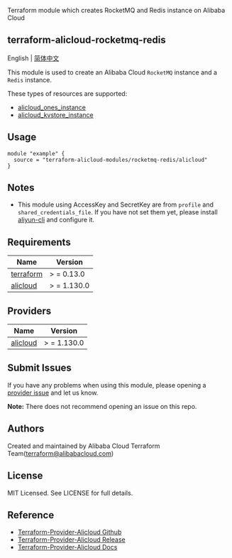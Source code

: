 Terraform module which creates RocketMQ and Redis instance on Alibaba Cloud

terraform-alicloud-rocketmq-redis
---

English | [简体中文](README-CN.md)

This module is used to create an Alibaba Cloud `RocketMQ` instance and a `Redis` instance.

These types of resources are supported:

* [alicloud_ones_instance](https://registry.terraform.io/providers/aliyun/alicloud/latest/docs/resources/ons_instance)
* [alicloud_kvstore_instance](https://registry.terraform.io/providers/aliyun/alicloud/latest/docs/resources/kvstore_instance)

## Usage

```hcl
module "example" {
  source = "terraform-alicloud-modules/rocketmq-redis/alicloud"
}
```

## Notes

* This module using AccessKey and SecretKey are from `profile` and `shared_credentials_file`. If you have not set them
  yet, please install [aliyun-cli](https://github.com/aliyun/aliyun-cli#installation) and configure it.

## Requirements

| Name | Version |
|------|---------|
| <a name="requirement_terraform"></a> [terraform](#requirement\_terraform) | > = 0.13.0 |
| <a name="requirement_alicloud"></a> [alicloud](#requirement\_alicloud) | > = 1.130.0 |

## Providers

| Name | Version |
|------|---------|
| <a name="provider_alicloud"></a> [alicloud](#provider\_alicloud) | > = 1.130.0 |

## Submit Issues

If you have any problems when using this module, please opening
a [provider issue](https://github.com/aliyun/terraform-provider-alicloud/issues/new) and let us know.

**Note:** There does not recommend opening an issue on this repo.

## Authors

Created and maintained by Alibaba Cloud Terraform Team(terraform@alibabacloud.com)

## License

MIT Licensed. See LICENSE for full details.

## Reference

* [Terraform-Provider-Alicloud Github](https://github.com/aliyun/terraform-provider-alicloud)
* [Terraform-Provider-Alicloud Release](https://releases.hashicorp.com/terraform-provider-alicloud/)
* [Terraform-Provider-Alicloud Docs](https://registry.terraform.io/providers/aliyun/alicloud/latest/docs)